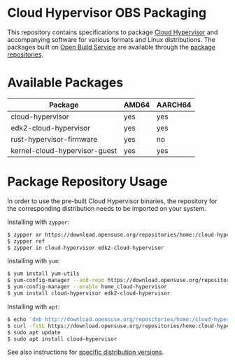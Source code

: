 # Cloud Hypervisor OBS Packaging

This repository contains specifications to package [Cloud Hypervisor](https://github.com/cloud-hypervisor/cloud-hypervisor) and accompanying software for various formats and Linux distributions. The packages built on [Open Build Service](https://build.opensuse.org/project/show/home:cloud-hypervisor) are available through the [package repositories](https://download.opensuse.org/repositories/home:/cloud-hypervisor/).

# Available Packages

| Package | AMD64 | AARCH64 |
| ------- | ----- | ------- |
| cloud-hypervisor | yes | yes |
| edk2-cloud-hypervisor | yes | yes |
| rust-hypervisor-firmware | yes | no |
| kernel-cloud-hypervisor-guest | yes | yes |

# Package Repository Usage
In order to use the pre-built Cloud Hypervisor binaries, the repository for the corresponding distribution needs to be imported on your system.

Installing with `zypper`:
```bash
$ zypper ar https://download.opensuse.org/repositories/home:/cloud-hypervisor/openSUSE_Tumbleweed/home:cloud-hypervisor.repo
$ zypper ref
$ zypper in cloud-hypervisor edk2-cloud-hypervisor
```

Installing with `yum`:
```bash
$ yum install yum-utils
$ yum-config-manager --add-repo https://download.opensuse.org/repositories/home:/cloud-hypervisor/Fedora_36/home:cloud-hypervisor.repo
$ yum-config-manager --enable home_cloud-hypervisor
$ yum install cloud-hypervisor edk2-cloud-hypervisor
```

Installing with `apt`:
```bash
$ echo 'deb http://download.opensuse.org/repositories/home:/cloud-hypervisor/xUbuntu_22.04/ /' | sudo tee /etc/apt/sources.list.d/home:cloud-hypervisor.list
$ curl -fsSL https://download.opensuse.org/repositories/home:cloud-hypervisor/xUbuntu_22.04/Release.key | gpg --dearmor | sudo tee /etc/apt/trusted.gpg.d/home_cloud-hypervisor.gpg > /dev/null
$ sudo apt update
$ sudo apt install cloud-hypervisor
``` 

See also instructions for [specific distribution versions](https://software.opensuse.org//download.html?project=home%3Acloud-hypervisor&package=cloud-hypervisor).

